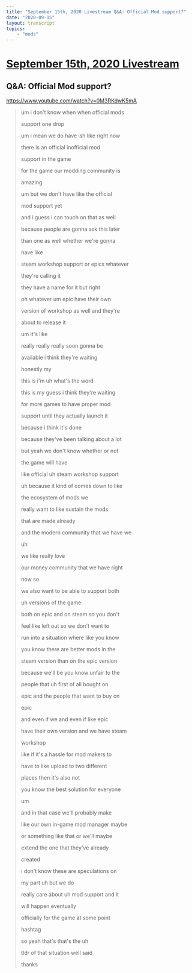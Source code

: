 ```yaml
---
title: "September 15th, 2020 Livestream Q&A: Official Mod support?"
date: "2020-09-15"
layout: transcript
topics:
    - "mods"
---
```

# [September 15th, 2020 Livestream](../2020-09-15.md)
## Q&A: Official Mod support?
https://www.youtube.com/watch?v=0M3RKdwK5mA
> um i don't know when when official mods
> 
> support one drop
> 
> um i mean we do have ish like right now
> 
> there is an official inofficial mod
> 
> support in the game
> 
> for the game our modding community is
> 
> amazing
> 
> um but we don't have like the official
> 
> mod support yet
> 
> and i guess i can touch on that as well
> 
> because people are gonna ask this later
> 
> than one as well whether we're gonna
> 
> have like
> 
> steam workshop support or epics whatever
> 
> they're calling it
> 
> they have a name for it but right
> 
> oh whatever um epic have their own
> 
> version of workshop as well and they're
> 
> about to release it
> 
> um it's like
> 
> really really really soon gonna be
> 
> available i think they're waiting
> 
> honestly my
> 
> this is i'm uh what's the word
> 
> this is my guess i think they're waiting
> 
> for more games to have proper mod
> 
> support until they actually launch it
> 
> because i think it's done
> 
> because they've been talking about a lot
> 
> but yeah we don't know whether or not
> 
> the game will have
> 
> like official uh steam workshop support
> 
> uh because it kind of comes down to like
> 
> the ecosystem of mods we
> 
> really want to like sustain the mods
> 
> that are made already
> 
> and the modern community that we have we
> 
> uh
> 
> we like really love
> 
> our money community that we have right
> 
> now so
> 
> we also want to be able to support both
> 
> uh versions of the game
> 
> both on epic and on steam so you don't
> 
> feel like left out so we don't want to
> 
> run into a situation where like you know
> 
> you know there are better mods in the
> 
> steam version than on the epic version
> 
> because we'll be you know unfair to the
> 
> people that uh first of all bought on
> 
> epic and the people that want to buy on
> 
> epic
> 
> and even if we and even if like epic
> 
> have their own version and we have steam
> 
> workshop
> 
> like if it's a hassle for mod makers to
> 
> have to like upload to two different
> 
> places then it's also not
> 
> you know the best solution for everyone
> 
> um
> 
> and in that case we'll probably make
> 
> like our own in-game mod manager maybe
> 
> or something like that or we'll maybe
> 
> extend the one that they've already
> 
> created
> 
> i don't know these are speculations on
> 
> my part uh but we do
> 
> really care about uh mod support and it
> 
> will happen eventually
> 
> officially for the game at some point
> 
> hashtag
> 
> so yeah that's that's the uh
> 
> tldr of that situation well said
> 
> thanks
> 
